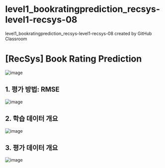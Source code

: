 # level1_bookratingprediction_recsys-level1-recsys-08
level1_bookratingprediction_recsys-level1-recsys-08 created by GitHub Classroom

# [RecSys] Book Rating Prediction

![image](https://user-images.githubusercontent.com/57648890/198872207-8e96d4fa-9c4d-466a-8da9-09f39c1fb48f.png)

## 1. 평가 방법: RMSE

![image](https://user-images.githubusercontent.com/57648890/198872278-7b698660-3d21-459d-9df0-1b86c9958fb7.png)


## 2. 학습 데이터 개요
![image](https://user-images.githubusercontent.com/57648890/198872296-27d88c45-433e-4375-9a9b-e00f28934054.png)

## 3. 평가 데이터 개요
![image](https://user-images.githubusercontent.com/57648890/198872314-80a920f1-a0d1-4d01-a193-d983374eac3a.png)

